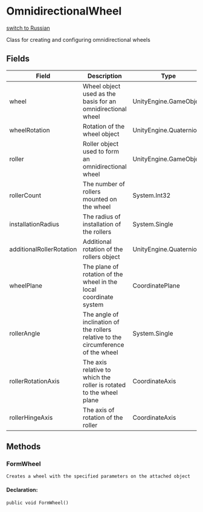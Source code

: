 # OmnidirectionalWheel
[switch to Russian](/ScriptingAPI/ru/Mechanics/OmnidirectionalWheel.cs.md)

 Class for creating and configuring omnidirectional wheels

## Fields
| Field | Description | Type |
|--|--|--|
|wheel|Wheel object used as the basis for an omnidirectional wheel|UnityEngine.GameObject|
|wheelRotation|Rotation of the wheel object|UnityEngine.Quaternion|
|roller|Roller object used to form an omnidirectional wheel|UnityEngine.GameObject|
|rollerCount|The number of rollers mounted on the wheel|System.Int32|
|installationRadius|The radius of installation of the rollers|System.Single|
|additionalRollerRotation|Additional rotation of the rollers object|UnityEngine.Quaternion|
|wheelPlane|The plane of rotation of the wheel in the local coordinate system|CoordinatePlane|
|rollerAngle|The angle of inclination of the rollers relative to the circumference of the wheel|System.Single|
|rollerRotationAxis|The axis relative to which the roller is rotated to the wheel plane|CoordinateAxis|
|rollerHingeAxis|The axis of rotation of the roller|CoordinateAxis|

## Methods
### FormWheel
    Creates a wheel with the specified parameters on the attached object
#### Declaration:
    public void FormWheel()
